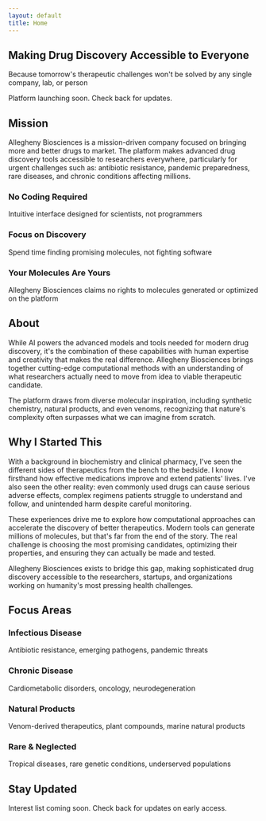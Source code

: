 ```yaml
---
layout: default
title: Home
---
```


<section class="hero">
  <h1 class="hero-title">Making Drug Discovery Accessible to Everyone</h1>
  <p class="hero-subtitle">Because tomorrow's therapeutic challenges won't be solved by any single company, lab, or person</p>
  
  <!-- Email signup will go here later -->
  <div class="cta-placeholder">
    <p class="cta-text">Platform launching soon. Check back for updates.</p>
  </div>
</section>

<section class="mission" id="mission">
  <h2>Mission</h2>
  <p>Allegheny Biosciences is a mission-driven company focused on bringing more and better drugs to market. The platform makes advanced drug discovery tools accessible to researchers everywhere, particularly for urgent challenges such as: antibiotic resistance, pandemic preparedness, rare diseases, and chronic conditions affecting millions.</p>
  
  <div class="key-points">
    <div class="point">
      <h3>No Coding Required</h3>
      <p>Intuitive interface designed for scientists, not programmers</p>
    </div>
    <div class="point">
      <h3>Focus on Discovery</h3>
      <p>Spend time finding promising molecules, not fighting software</p>
    </div>
    <div class="point">
      <h3>Your Molecules Are Yours</h3>
      <p>Allegheny Biosciences claims no rights to molecules generated or optimized on the platform</p>
    </div>
  </div>
</section>

<section class="about" id="about">
  <h2>About</h2>
  <p>While AI powers the advanced models and tools needed for modern drug discovery, it's the combination of these capabilities with human expertise and creativity that makes the real difference. Allegheny Biosciences brings together cutting-edge computational methods with an understanding of what researchers actually need to move from idea to viable therapeutic candidate.</p>
  
  <p>The platform draws from diverse molecular inspiration, including synthetic chemistry, natural products, and even venoms, recognizing that nature's complexity often surpasses what we can imagine from scratch.</p>
</section>

<section class="story" id="why">
  <h2>Why I Started This</h2>
  <p>With a background in biochemistry and clinical pharmacy, I've seen the different sides of therapeutics from the bench to the bedside. I know firsthand how effective medications improve and extend patients' lives. I've also seen the other reality: even commonly used drugs can cause serious adverse effects, complex regimens patients struggle to understand and follow, and unintended harm despite careful monitoring.</p>
  
  <p>These experiences drive me to explore how computational approaches can accelerate the discovery of better therapeutics. Modern tools can generate millions of molecules, but that's far from the end of the story. The real challenge is choosing the most promising candidates, optimizing their properties, and ensuring they can actually be made and tested.</p>
  
  <p>Allegheny Biosciences exists to bridge this gap, making sophisticated drug discovery accessible to the researchers, startups, and organizations working on humanity's most pressing health challenges.</p>
</section>

<section class="focus-areas">
  <h2>Focus Areas</h2>
  <div class="areas-grid">
    <div class="area-card">
      <h3>Infectious Disease</h3>
      <p>Antibiotic resistance, emerging pathogens, pandemic threats</p>
    </div>
    <div class="area-card">
      <h3>Chronic Disease</h3>
      <p>Cardiometabolic disorders, oncology, neurodegeneration</p>
    </div>
    <div class="area-card">
      <h3>Natural Products</h3>
      <p>Venom-derived therapeutics, plant compounds, marine natural products</p>
    </div>
    <div class="area-card">
      <h3>Rare & Neglected</h3>
      <p>Tropical diseases, rare genetic conditions, underserved populations</p>
    </div>
  </div>
</section>

<!-- Email signup section for later -->
<section class="signup" id="signup">
  <h2>Stay Updated</h2>
  <p>Interest list coming soon. Check back for updates on early access.</p>
  <!-- Add email form here when ready -->
</section>
